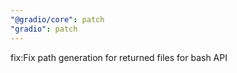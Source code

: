 ```yaml
---
"@gradio/core": patch
"gradio": patch
---
```


fix:Fix path generation for returned files for bash API
